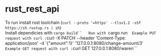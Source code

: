 # rust_rest_api

To run install rust toolchain (```curl --proto '=https' --tlsv1.2 -sSf https://sh.rustup.rs | sh```)  
Install dependicies with ```cargo build``  
Run with ```cargo run```  
Example PUT request with curl : ```curl -X PATCH --header 'Content-Type: application/json' -d '{"amount":1}' '127.0.0.1:8080/change-amount/3'```  
Example GET request with curl : ```curl GET  127.0.0.1:8080/waren```  
